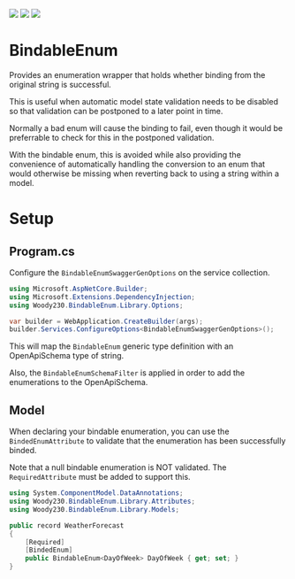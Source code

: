 ![](https://img.shields.io/github/v/release/Woody230/BindableEnum)
[![](https://img.shields.io/nuget/v/BindableEnum)](https://www.nuget.org/packages?q=BindableEnum)
![](https://img.shields.io/github/license/Woody230/BindableEnum)

# BindableEnum
Provides an enumeration wrapper that holds whether binding from the original string is successful.

This is useful when automatic model state validation needs to be disabled so that validation can be postponed to a later point in time. 

Normally a bad enum will cause the binding to fail, even though it would be preferrable to check for this in the postponed validation. 

With the bindable enum, this is avoided while also providing the convenience of automatically handling the conversion to an enum that would otherwise be missing when reverting back to using a string within a model.

# Setup

## Program.cs
Configure the `BindableEnumSwaggerGenOptions` on the service collection.

```c#
using Microsoft.AspNetCore.Builder;
using Microsoft.Extensions.DependencyInjection;
using Woody230.BindableEnum.Library.Options;

var builder = WebApplication.CreateBuilder(args);
builder.Services.ConfigureOptions<BindableEnumSwaggerGenOptions>();
```

This will map the `BindableEnum` generic type definition with an OpenApiSchema type of string.

Also, the `BindableEnumSchemaFilter` is applied in order to add the enumerations to the OpenApiSchema.

## Model
When declaring your bindable enumeration, you can use the `BindedEnumAttribute` to validate that the enumeration has been successfully binded. 

Note that a null bindable enumeration is NOT validated. The `RequiredAttribute` must be added to support this.

```c#
using System.ComponentModel.DataAnnotations;
using Woody230.BindableEnum.Library.Attributes;
using Woody230.BindableEnum.Library.Models;

public record WeatherForecast
{
    [Required]
    [BindedEnum]
    public BindableEnum<DayOfWeek> DayOfWeek { get; set; }
}    
```